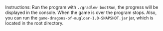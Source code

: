 Instructions:
Run the program with `./gradlew bootRun`, the progress will be displayed in the console.
When the game is over the program stops. 
Also, you can run the `game-dragons-of-mugloar-1.0-SNAPSHOT.jar` jar, which is located in the root directory. 